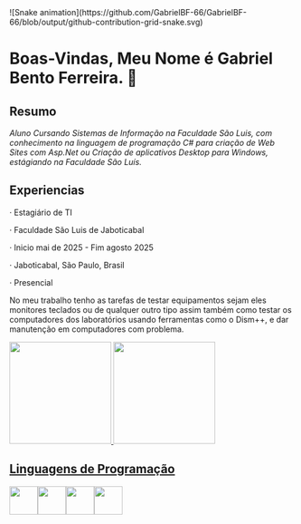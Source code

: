 <link rel="stylesheet" type='text/css' href="https://cdn.jsdelivr.net/gh/devicons/devicon@latest/devicon.min.css" />
![Snake animation](https://github.com/GabrielBF-66/GabrielBF-66/blob/output/github-contribution-grid-snake.svg)

# Boas-Vindas, Meu Nome é Gabriel Bento Ferreira. 👋

## Resumo
_*Aluno Cursando Sistemas de Informação na Faculdade São Luis, com conhecimento na linguagem de
programação C# para criação de Web Sites com Asp.Net ou Criação de aplicativos Desktop para
Windows, estágiando na Faculdade São Luís.*_

## Experiencias
<p>· Estagiário de TI</p>
<p>· Faculdade São Luis de Jaboticabal</p>
<p>· Inicio mai de 2025 - Fim agosto 2025</p>
<p>· Jaboticabal, São Paulo, Brasil</p>
<p>· Presencial</p>
<p>
      No meu trabalho tenho as tarefas de testar equipamentos sejam eles monitores teclados ou
      de qualquer outro tipo assim também como testar os computadores dos laboratórios
      usando ferramentas como o Dism++, e dar manutenção em computadores com problema.
</p>

<div>
<a href="https://github.com/GabrielBF-66">
<img loading="lazy" height="180em" src="https://github-readme-stats.vercel.app/api/top-langs/?GabrielBF-66&layout=compact&langs_count=7&theme=dracula"/>
<img loading="lazy" height="180em" src="https://github-readme-stats.vercel.app/api?GabrielBF-66&show_icons=true&theme=dracula&include_all_commits=true&count_private=true"/>
</div>

## Linguagens de Programação
<img width="50px" heigth="50px" src="https://cdn.jsdelivr.net/gh/devicons/devicon@latest/icons/html5/html5-original.svg" /><img width="50px" heigth="50px" src="https://cdn.jsdelivr.net/gh/devicons/devicon@latest/icons/css3/css3-original.svg" /><img width="50px" heigth="50px" src="https://cdn.jsdelivr.net/gh/devicons/devicon@latest/icons/csharp/csharp-original.svg" /><img width="50px" heigth="50px" src="https://cdn.jsdelivr.net/gh/devicons/devicon@latest/icons/dotnetcore/dotnetcore-original.svg" />
<!--
**GabrielBF-66/GabrielBF-66** is a ✨ _special_ ✨ repository because its `README.md` (this file) appears on your GitHub profile.

Here are some ideas to get you started:

- 🔭 I’m currently working on ...
- 🌱 I’m currently learning ...
- 👯 I’m looking to collaborate on ...
- 🤔 I’m looking for help with ...
- 💬 Ask me about ...
- 📫 How to reach me: ...
- 😄 Pronouns: ...
- ⚡ Fun fact: ...
-->

